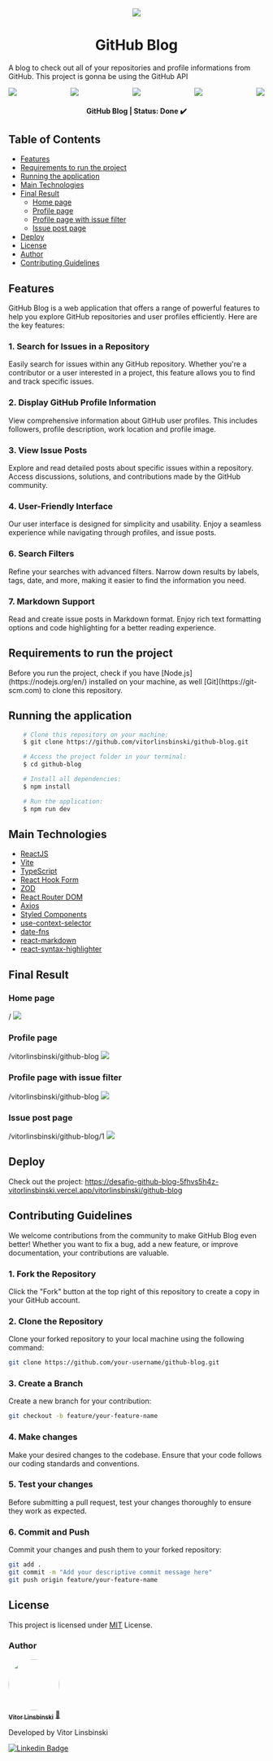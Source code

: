 <div align="center">
  <img src="./src/assets/logo-favicon.svg" />
</div>

<h1 align = "center">GitHub Blog</h1>
<p>A blog to check out all of your repositories and profile informations from GitHub. This project is gonna be using the GitHub API</p>

<div align="center">
  <div style="display: flex; justify-content: space-between; align-items: center;">
    <img src="https://img.shields.io/static/v1?label=node&message=v18.17.1&color=blue&style=plastic&logo="/>
    <img src="https://img.shields.io/static/v1?label=npm&message=v9.6.7&color=blue&style=plastic&logo="/>
    <img src="https://img.shields.io/static/v1?label=Vite&message=v4.4.5&color=blue&style=plastic&logo="/>
    <img src="https://img.shields.io/static/v1?label=ReactJS&message=v18.2.0&color=blue&style=plastic&logo="/>
    <img src="https://img.shields.io/static/v1?label=TypeScript&message=v5.0.2&color=blue&style=plastic&logo="/>
  </div>
</div>

<h4 align="center"> 
	GitHub Blog | Status: Done ✔️
</h4>

## Table of Contents

- [Features](#features)
- [Requirements to run the project](#requirements-to-run-the-project)
- [Running the application](#running-the-application)
- [Main Technologies](#main-technologies)
- [Final Result](#final-result)
  - [Home page](#home-page)
  - [Profile page](#profile-page)
  - [Profile page with issue filter](#profile-page-with-issue-filter)
  - [Issue post page](#issue-post-page)
- [Deploy](#deploy)
- [License](#license)
- [Author](#author)
- [Contributing Guidelines](#contributing-guidelines)

## Features

GitHub Blog is a web application that offers a range of powerful features to help you explore GitHub repositories and user profiles efficiently. Here are the key features:

### 1. Search for Issues in a Repository

Easily search for issues within any GitHub repository. Whether you're a contributor or a user interested in a project, this feature allows you to find and track specific issues.

### 2. Display GitHub Profile Information

View comprehensive information about GitHub user profiles. This includes followers, profile description, work location and profile image.

### 3. View Issue Posts

Explore and read detailed posts about specific issues within a repository. Access discussions, solutions, and contributions made by the GitHub community.

### 4. User-Friendly Interface

Our user interface is designed for simplicity and usability. Enjoy a seamless experience while navigating through profiles, and issue posts.

### 6. Search Filters

Refine your searches with advanced filters. Narrow down results by labels, tags, date, and more, making it easier to find the information you need.

### 7. Markdown Support

Read and create issue posts in Markdown format. Enjoy rich text formatting options and code highlighting for a better reading experience.

## Requirements to run the project

<p>Before you run the project, check if you have [Node.js](https://nodejs.org/en/) installed on your machine, as well [Git](https://git-scm.com) to clone this repository.</p>

## Running the application

```bash
    # Clone this repository on your machine:
    $ git clone https://github.com/vitorlinsbinski/github-blog.git

    # Access the project folder in your terminal:
    $ cd github-blog

    # Install all dependencies:
    $ npm install

    # Run the application:
    $ npm run dev
```

## Main Technologies

- [ReactJS](https://react.dev/)
- [Vite](https://vitejs.dev/)
- [TypeScript](https://www.typescriptlang.org/)
- [React Hook Form](https://www.react-hook-form.com/)
- [ZOD](https://zod.dev/)
- [React Router DOM](https://reactrouter.com/en/main)
- [Axios](https://axios-http.com/ptbr/docs/intro)
- [Styled Components](https://styled-components.com/)
- [use-context-selector](https://github.com/dai-shi/use-context-selector)
- [date-fns](https://date-fns.org/)
- [react-markdown](https://github.com/remarkjs/react-markdown)
- [react-syntax-highlighter](https://github.com/react-syntax-highlighter/react-syntax-highlighter)

## Final Result

### Home page

<span>/</span>
<img src = "./src/assets/home-page-screenshot.png"/>

### Profile page

<span>/vitorlinsbinski/github-blog</span>
<img src = "./src/assets/profile-page-screenshot.png"/>

### Profile page with issue filter

<span>/vitorlinsbinski/github-blog</span>
<img src = "./src/assets/profile-page-filter-screenshot.png"/>

### Issue post page

<span>/vitorlinsbinski/github-blog/1</span>
<img src = "./src/assets/post-page-screenshot.png"/>

## Deploy

Check out the project: https://desafio-github-blog-5fhvs5h4z-vitorlinsbinski.vercel.app/vitorlinsbinski/github-blog

## Contributing Guidelines

We welcome contributions from the community to make GitHub Blog even better! Whether you want to fix a bug, add a new feature, or improve documentation, your contributions are valuable.

### 1. Fork the Repository

Click the "Fork" button at the top right of this repository to create a copy in your GitHub account.

### 2. Clone the Repository

Clone your forked repository to your local machine using the following command:

```bash
git clone https://github.com/your-username/github-blog.git
```

### 3. Create a Branch

Create a new branch for your contribution:

```bash
git checkout -b feature/your-feature-name
```

### 4. Make changes

Make your desired changes to the codebase. Ensure that your code follows our coding standards and conventions.

### 5. Test your changes

Before submitting a pull request, test your changes thoroughly to ensure they work as expected.

### 6. Commit and Push

Commit your changes and push them to your forked repository:

```bash
git add .
git commit -m "Add your descriptive commit message here"
git push origin feature/your-feature-name
```

## License

This project is licensed under [MIT](https://choosealicense.com/licenses/mit/) License.

### Author

<a href="https://github.com/vitorlinsbinski">
 <img style="border-radius: 50%;" src="https://avatars.githubusercontent.com/u/69444717?v=4" width="100px;" alt=""/>
 <br />
 <sub><b>Vitor Linsbinski</b></sub></a> <a href="https://github.com/vitorlinsbinski" title="">🚀</a>

Developed by Vitor Linsbinski

[![Linkedin Badge](https://img.shields.io/badge/-Vitor-blue?style=flat-square&logo=Linkedin&logoColor=white&link=https://www.linkedin.com/in/vitorlinsbinski/)](https://www.linkedin.com/in/vitorlinsbinski/)
